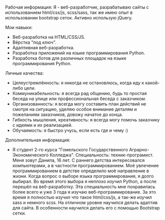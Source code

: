 Рабочая информация:
Я - веб-разработчик, разрабатываю сайты с использованием html/css/js, scss/sass, так же имею опыт в использовании bootstrap сеток. Активно использую jQuery.


Мои навыки:
- Веб-разработка на HTML/CSS/JS.
- Вёрстка "под ключ".
- Адаптивная веб-разработка.
- Разработка приложений на языке программирования Python.
- Разработка ботов для различных площадок на языке программирования Python.

Личные качества:
- Целеустремлённость: я никогда не остановлюсь, когда иду к какой-либо цели. 
- Коммуникабельность: я всегда рад общению, будь то простая беседа на улице или профессиональная беседа с заказчиком.
- Организованность: я всегда могу составить план действий не смотря на ситуацию, уделяю особое внимание деталям и пожеланиям заказчиков, довожу начатое до конца.
- Гибкость мышления, креативность: я всегда могу помочь заказчику с идеями и их реализацией.
- Обучаемость: я быстро учусь, если есть где и чему :)

Дополнительная информация:
- Я студент 2-го курса "Гомельского Государственного Аграрно-Экономического Колледжа". Специальность: техник-програмист. 
Меня зовут Данила, 16 лет. С раннего детства интересовался компьютерами, а в частности программированием. Моё увлечение программированием в детстве определило моё направление в жизни. Когда вопрос о выборе языка программирования, я долго выбирал. Во время этого выбора я неплохо изучил Python, а после перешёл на веб-разработку. Эта специальность мне понравилась более всего и уже 3 года я изучаю веб-программирование. За это время я полностью изучил что такое html/css/js, а так-же изучил sass и немного scss. На отличном уровне научился делать адаптив для сайта. В особенности научился делать его с помощью Bootstrap сетки.
